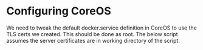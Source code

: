 Configuring CoreOS
==================

We need to tweak the default docker.service definition in CoreOS to use the TLS certs we created. This should be done as root. 
The below script assumes the server certificates are in working directory of the script.
